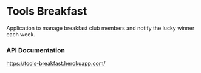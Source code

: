 # Tools Breakfast

Application to manage breakfast club members and notify the lucky winner each week.

### API Documentation

https://tools-breakfast.herokuapp.com/
